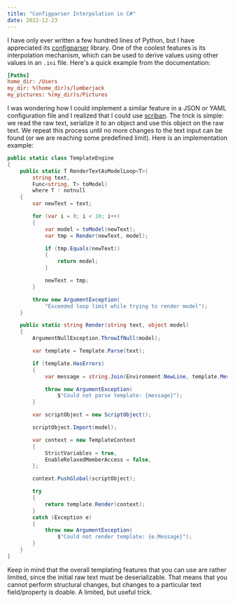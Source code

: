 ```yaml
---
title: "Configparser Interpolation in C#"
date: 2022-12-23
---
```


I have only ever written a few hundred lines of Python, but I have appreciated
its [configparser][configparser] library. One of the coolest features is its
interpolation mechanism, which can be used to derive values using other values
in an `.ini` file. Here's a quick example from the documentation:

``` ini
[Paths]
home_dir: /Users
my_dir: %(home_dir)s/lumberjack
my_pictures: %(my_dir)s/Pictures
```

I was wondering how I could implement a similar feature in a JSON or YAML
configuration file and I realized that I could use [scriban][scriban]. The trick
is simple: we read the raw text, serialize it to an object and use this object
on the raw text. We repeat this process until no more changes to the text input
can be found (or we are reaching some predefined limit). Here is an
implementation example:

``` c#
public static class TemplateEngine
{
    public static T RenderTextAsModelLoop<T>(
        string text,
        Func<string, T> toModel)
        where T : notnull
    {
        var newText = text;

        for (var i = 0; i < 10; i++)
        {
            var model = toModel(newText);
            var tmp = Render(newText, model);

            if (tmp.Equals(newText))
            {
                return model;
            }

            newText = tmp;
        }

        throw new ArgumentException(
            "Exceeded loop limit while trying to render model");
    }

    public static string Render(string text, object model)
    {
        ArgumentNullException.ThrowIfNull(model);

        var template = Template.Parse(text);

        if (template.HasErrors)
        {
            var message = string.Join(Environment.NewLine, template.Messages);

            throw new ArgumentException(
                $"Could not parse template: {message}");
        }

        var scriptObject = new ScriptObject();

        scriptObject.Import(model);

        var context = new TemplateContext
        {
            StrictVariables = true,
            EnableRelaxedMemberAccess = false,
        };

        context.PushGlobal(scriptObject);

        try
        {
            return template.Render(context);
        }
        catch (Exception e)
        {
            throw new ArgumentException(
                $"Could not render template: {e.Message}");
        }
    }
}
```

Keep in mind that the overall templating features that you can use are rather
limited, since the initial raw text must be deserializable. That means that you
cannot perform structural changes, but changes to a particular text
field/property is doable. A limited, but useful trick.

[configparser]: https://docs.python.org/3/library/configparser.html
[scriban]: https://github.com/scriban/scriban
